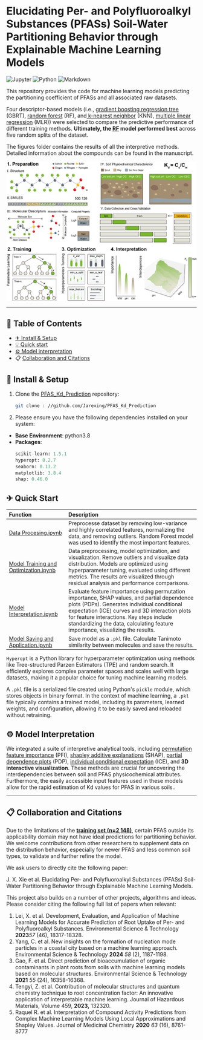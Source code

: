 # **Elucidating Per- and Polyfluoroalkyl Substances (PFASs) Soil-Water Partitioning Behavior through Explainable Machine  Learning Models**

<p align="left">
<img src="https://img.shields.io/badge/Jupyter-F37626.svg?style&logo=Jupyter&logoColor=white" alt="Jupyter" />
<img src="https://img.shields.io/badge/Python-3776AB.svg?style&logo=Python&logoColor=white" alt="Python" />
<img src="https://img.shields.io/badge/Markdown-000000.svg?style&logo=Markdown&logoColor=white" alt="Markdown" />
</p>

This repository provides the code for machine learning models predicting the partitioning coefficient of PFASs and all associated raw datasets.

Four descriptor-based models  (i.e., [gradient boosting regression tree](https://scikit-learn.org/stable/modules/generated/sklearn.ensemble.GradientBoostingRegressor.html) (GBRT), [random forest](https://scikit-learn.org/stable/modules/generated/sklearn.ensemble.RandomForestRegressor.html) (RF), and[ k-nearest neighbor](https://scikit-learn.org/stable/modules/generated/sklearn.neighbors.KNeighborsRegressor.html) (KNN), [multiple linear regression](https://scikit-learn.org/stable/modules/generated/sklearn.linear_model.LinearRegression.html) (MLR)) were selected to compare the predictive performance of different training methods. **Ultimately, the [RF]() model performed best** across five random splits of the dataset.

The figures folder contains the results of all the interpretive methods. Detailed information about the compounds can be found in the manuscript.

![1726402966550](image/README/1726402966550.png)

---

## 🌟 Table of Contents

- [✈ Install &amp; Setup]()
- [💡 Quick start]()
- [⚙️ Model interpretation]()
- 📋 [Collaboration and Citations]()

## 🔧 Install & Setup

1. Clone the [PFAS_Kd_Prediction](https://github.com/Jarexing/PFAS_Kd_Prediction) repository:

   ```sh
   git clone : //github.com/Jarexing/PFAS_Kd_Prediction
   ```
2. Please ensure you have the following dependencies installed on your system:

- **Base Environment**: python3.8
- **Packages**:
  ```py
  scikit-learn: 1.5.1
  hyperopt: 0.2.7
  seaborn: 0.13.2
  matplotlib: 3.8.4
  shap: 0.46.0
  ```

## ✈ Quick Start

| Function                                                                                                                             | Description                                                                                                                                                                                                                                                                                                                  |
| :----------------------------------------------------------------------------------------------------------------------------------- | :--------------------------------------------------------------------------------------------------------------------------------------------------------------------------------------------------------------------------------------------------------------------------------------------------------------------------- |
| [Data Procesing.ipynb](https://github.com/WestonSu/Antimicrobials/blob/main/1_GAT/code/Antibacterials.ipynb)                            | Preprocesse dataset by removing low-variance and highly correlated features, normalizing the data, and removing outliers. Random Forest model was used to identify the most important features.                                                                                                                              |
| [Model Training and Optimization.ipynb](https://github.com/WestonSu/Antimicrobials/blob/main/1_GAT/code/AttentiveFP/AttentiveLayers.py) | Data preprocessing, model optimization, and visualization. Remove outliers and visualize data distribution. Models are optimized using hyperparameter tuning, evaluated using different metrics. The results are visualized through residual analysis and performance comparisons.                                           |
| [Model Interpretation.ipynb](https://github.com/WestonSu/Antimicrobials/blob/main/1_GAT/code/AttentiveFP/AttentiveLayers.py)            | Evaluate feature importance using permutation importance, SHAP values, and partial dependence plots (PDPs). Generates individual conditional expectation (ICE) curves and 3D interaction plots for feature interactions. Key steps include standardizing the data, calculating feature importance, visualizing the results. |
| [Model Saving and Application.ipynb](https://github.com/WestonSu/Antimicrobials/blob/main/1_GAT/code/AttentiveFP/AttentiveLayers.py)    | Save model as a `.pkl` file. Calculate Tanimoto similarity between molecules and save the results.                                                                                                                                                                                                                         |

`Hyperopt` is a Python library for hyperparameter optimization using methods like Tree-structured Parzen Estimators (TPE) and random search. It efficiently explores complex parameter spaces and scales well with large datasets, making it a popular choice for tuning machine learning models.

A `.pkl` file is a serialized file created using Python's `pickle` module, which stores objects in binary format. In the context of machine learning, a `.pkl` file typically contains a trained model, including its parameters, learned weights, and configuration, allowing it to be easily saved and reloaded without retraining.

## ⚙️ Model Interpretation

We integrated a suite of interpretive analytical tools, including [permutation feature importance](https://scikit-learn.org/stable/modules/permutation_importance.html) (PFI), [shapley additive explanations](https://github.com/shap/shap) (SHAP), [partial dependence plots](https://scikit-learn.org/stable/modules/partial_dependence.html) (PDP), [individual conditional expectation](https://scikit-learn.org/stable/modules/partial_dependence.html) (ICE), and **3D interactive visualization**. These methods are crucial for uncovering the interdependencies between soil and PFAS physicochemical attributes. Furthermore, the easily accessible input features used in these models allow for the rapid estimation of Kd values for PFAS in various soils..

---

## 📋 Collaboration and Citations

Due to the limitations of the [**training set (n=2,148)**](), certain PFAS outside its applicability domain may not have ideal predictions for partitioning behavior. We welcome contributions from other researchers to supplement data on the distribution behavior, especially for newer PFAS and less common soil types, to validate and further refine the model.

We ask users to directly cite the following paper:

J. X. Xie et al. Elucidating Per- and Polyfluoroalkyl Substances (PFASs) Soil-Water Partitioning Behavior through Explainable Machine Learning Models.

This project also builds on a number of other projects, algorithms and ideas. Please consider citing the following full list of papers when relevant:

1. Lei, X. et al. Development, Evaluation, and Application of Machine Learning Models for Accurate Prediction of Root Uptake of Per- and Polyfluoroalkyl Substances. Environmental Science & Technology **2023***57* (46), 18317-18328.
2. Yang, C. et al. New insights on the formation of nucleation mode particles in a coastal city based on a machine learning approach. Environmental Science & Technology **2024** *58* (2), 1187-1198.
3. Gao, F. et al. Direct prediction of bioaccumulation of organic contaminants in plant roots from soils with machine learning models based on molecular structures. Environmental Science & Technology **2021** *55* (24), 16358-16368.
4. Tengyi, Z. et al. Contribution of molecular structures and quantum chemistry technique to root concentration factor: An innovative application of interpretable machine learning. Journal of Hazardous Materials, Volume 459, **2023,** 132320.
5. Raquel R. et al. Interpretation of Compound Activity Predictions from Complex Machine Learning Models Using Local Approximations and Shapley Values. Journal of Medicinal Chemistry **2020** *63* (16), 8761-8777
